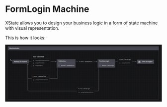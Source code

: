 # FormLogin Machine

XState allows you to design your business logic in a form of state machine with visual representation.

This is how it looks:

![FormLoginMachine](./MachineIndex.png)
